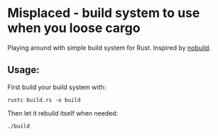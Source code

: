 # Misplaced - build system to use when you loose cargo

Playing around with simple build system for Rust.
Inspired by [nobuild](https://github.com/tsoding/nobuild).

## Usage:

First build your build system with:

```
rustc build.rs -o build
```

Then let it rebuild itself when needed:

```
./build
```

